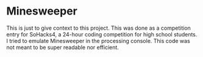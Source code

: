 # Minesweeper
This is just to give context to this project. This was done as a competition entry for SoHacks4, a 24-hour coding competition for high school students. I tried to emulate Minesweeper in the processing console. This code was not meant to be super readable nor efficient.
